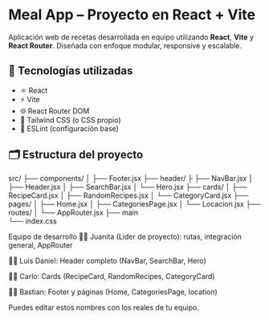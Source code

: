 # Meal App – Proyecto en React + Vite

Aplicación web de recetas desarrollada en equipo utilizando **React**, **Vite** y **React Router**. 
Diseñada con enfoque modular, responsive y escalable.

## 🚀 Tecnologías utilizadas

- ⚛️ React
- ⚡ Vite
- 🌐 React Router DOM
- 💨 Tailwind CSS (o CSS propio)
- 🧪 ESLint (configuración base)


## 🗂 Estructura del proyecto

src/
├── components/
│     ├── Footer.jsx
├── header/
├     ├── NavBar.jsx
│     ├── Header.jsx
│     ├── SearchBar.jsx
│     └── Hero.jsx
├── cards/
│     ├── RecipeCard.jsx
│     ├── RandomRecipes.jsx
│     └── CategoryCard.jsx
├── pages/
│     ├── Home.jsx
│     ├── CategoriesPage.jsx
│     └── Locacion.jsx
├── routes/
│     └── AppRouter.jsx
├── main  
└── index.css

Equipo de desarrollo
👩‍💼 Juanita (Líder de proyecto): rutas, integración general, AppRouter

👨‍💻 Luis Daniel: Header completo (NavBar, SearchBar, Hero)

👩‍💻 Carlo: Cards (RecipeCard, RandomRecipes, CategoryCard)

👨‍💻 Bastian: Footer y páginas (Home, CategoriesPage, location)

Puedes editar estos nombres con los reales de tu equipo.